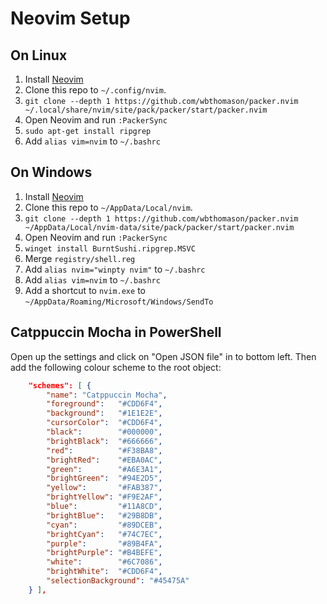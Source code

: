# Neovim Setup

## On Linux

1. Install [Neovim](https://neovim.io/)
2. Clone this repo to `~/.config/nvim`.
3. `git clone --depth 1 https://github.com/wbthomason/packer.nvim ~/.local/share/nvim/site/pack/packer/start/packer.nvim`
4. Open Neovim and run `:PackerSync`
5. `sudo apt-get install ripgrep`
6. Add `alias vim=nvim` to `~/.bashrc`

## On Windows

1. Install [Neovim](https://neovim.io/)
2. Clone this repo to `~/AppData/Local/nvim`.
3. `git clone --depth 1 https://github.com/wbthomason/packer.nvim ~/AppData/Local/nvim-data/site/pack/packer/start/packer.nvim`
4. Open Neovim and run `:PackerSync`
5. `winget install BurntSushi.ripgrep.MSVC`
6. Merge `registry/shell.reg`
7. Add `alias nvim="winpty nvim"` to `~/.bashrc`
8. Add `alias vim=nvim` to `~/.bashrc`
9. Add a shortcut to `nvim.exe` to `~/AppData/Roaming/Microsoft/Windows/SendTo`

## Catppuccin Mocha in PowerShell

Open up the settings and click on "Open JSON file" in to bottom left.  Then add
the following colour scheme to the root object:

```json
    "schemes": [ {
        "name": "Catppuccin Mocha",
        "foreground":   "#CDD6F4",
        "background":   "#1E1E2E",
        "cursorColor":  "#CDD6F4",
        "black":        "#000000",
        "brightBlack":  "#666666",
        "red":          "#F38BA8",
        "brightRed":    "#EBA0AC",
        "green":        "#A6E3A1",
        "brightGreen":  "#94E2D5",
        "yellow":       "#FAB387",
        "brightYellow": "#F9E2AF",
        "blue":         "#11A8CD",
        "brightBlue":   "#29B8DB",
        "cyan":         "#89DCEB",
        "brightCyan":   "#74C7EC",
        "purple":       "#89B4FA",
        "brightPurple": "#B4BEFE",
        "white":        "#6C7086",
        "brightWhite":  "#CDD6F4",
        "selectionBackground": "#45475A"
    } ],
```

